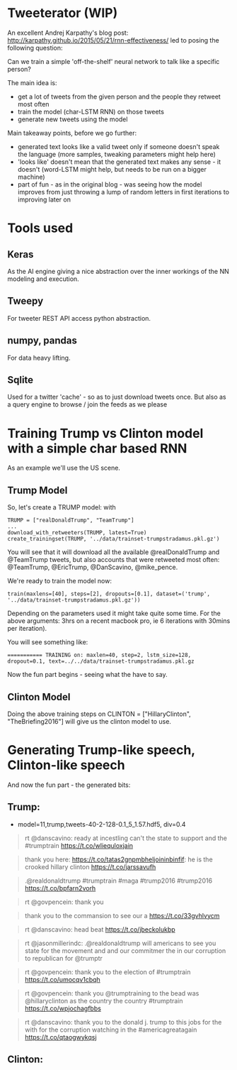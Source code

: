 
# Tweeterator (WIP)

An excellent Andrej Karpathy's blog post: http://karpathy.github.io/2015/05/21/rnn-effectiveness/ led to posing the following question:

Can we train a simple 'off-the-shelf' neural network to talk like a specific person?

The main idea is:
- get a lot of tweets from the given person and the people they retweet most often
- train the model (char-LSTM RNN) on those tweets
- generate new tweets using the model

Main takeaway points, before we go further: 
- generated text looks like a valid tweet only if someone doesn't speak the language (more samples, tweaking parameters might help here)
- 'looks like' doesn't mean that the generated text makes any sense - it doesn't (word-LSTM might help, but needs to be run on a bigger machine)
- part of fun - as in the original blog - was seeing how the model improves from just throwing a lump of random letters in first iterations to improving later on

# Tools used

## Keras

As the AI engine giving a nice abstraction over the inner workings of the NN modeling and execution.

## Tweepy

For tweeter REST API access python abstraction.

## numpy, pandas

For data heavy lifting.

## Sqlite

Used for a twitter 'cache' - so as to just download tweets once. But also as a query engine to browse / join the feeds as we please

# Training Trump vs Clinton model with a simple char based RNN

As an example we'll use the US scene.

## Trump Model

So, let's create a TRUMP model: with 


	TRUMP = ["realDonaldTrump", "TeamTrump"]
	...
	download_with_retweeters(TRUMP, latest=True)
	create_trainingset(TRUMP, '../data/trainset-trumpstradamus.pkl.gz')


You will see that it will download all the available @realDonaldTrump and @TeamTrump tweets, but also accounts that were retweeted most often: @TeamTrump, @EricTrump, @DanScavino, @mike_pence.


We're ready to train the model now:

	train(maxlens=[40], steps=[2], dropouts=[0.1], dataset=('trump', '../data/trainset-trumpstradamus.pkl.gz'))

Depending on the parameters used it might take quite some time. 
For the above arguments: 3hrs on a recent macbook pro, ie 6 iterations with 30mins per iteration).

You will see something like: 

	=========== TRAINING on: maxlen=40, step=2, lstm_size=128, dropout=0.1, text=../../data/trainset-trumpstradamus.pkl.gz



Now the fun part begins - seeing what the have to say.


## Clinton Model

Doing the above training steps on CLINTON = ["HillaryClinton", "TheBriefing2016"] will give us the clinton model to use.

# Generating Trump-like speech, Clinton-like speech

And now the fun part - the generated bits:

## Trump:
- model=11,trump,tweets-40-2-128-0.1_5_1.57.hdf5, div=0.4

> rt @danscavino: ready at incestling can't the state to support and the #trumptrain https://t.co/wliequloxjain

> thank you here: https://t.co/tatas2gnpmbheljoininbinfif: he is the crooked hillary clinton https://t.co/jarssavufh

> .@realdonaldtrump #trumptrain #maga #trump2016 #trump2016 https://t.co/bpfarn2vorh

> rt @govpencein: thank you

> thank you to the commansion to see our a https://t.co/33gvhlvycm

> rt @danscavino: head beat https://t.co/jbeckolukbp

> rt @jasonmillerindc: .@realdonaldtrump will americans to see you state for the movement and and our commitmer the in our corruption to republican for @trumptr

> rt @govpencein: thank you to the election of #trumptrain https://t.co/umocqv1cbqh

> rt @govpencein: thank you @trumptraining to the bead was @hillaryclinton as the country the country #trumptrain https://t.co/wpjochagfbbs

> rt @danscavino: thank you to the donald j. trump to this jobs for the with for the corruption watching in the #americagreatagain https://t.co/qtaogwykqsj

## Clinton:


